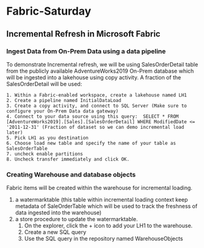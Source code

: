 # Fabric-Saturday

## Incremental Refresh in Microsoft Fabric
### Ingest Data from On-Prem Data using a data pipeline
  To demonstrate Incremental refresh, we will be using  SalesOrderDetail table from the publicly available AdventureWorks2019 On-Prem database which will be ingested into a lakehouse using copy activity. 
  A fraction of the SalesOrderDetail will be used: 

    1. Within a Fabric-enabled workspace, create a lakehouse named LH1
    2. Create a pipeline named InitialDataLoad 
    3. Create a copy activity, and connect to SQL Server (Make sure to configure your On-Prem Data data gateway)
    4. Connect to your data source using this query:  SELECT * FROM [AdventureWorks2019].[Sales].[SalesOrderDetail] WHERE ModifiedDate <= '2011-12-31' (Fraction of dataset so we can demo incremental load later)
    5. Pick LH1 as you destination
    6. Choose load new table and specify the name of your table as SalesOrderTable
    7. uncheck enable partitions
    8. Uncheck transfer immediately and click OK. 

### Creating Warehouse and database objects
Fabric items will be created within the warehouse for incremental loading. 
  1. a watermarktable (this table within incremental loading context keep metadata of SaleOrderTable which will be used to track the freshness of data ingested into the warehouse)
  2. a store procedure to update the watermarktable.
        1. On the explorer, click the + icon to add your LH1 to the warehouse.
        2. Create a new SQL query
        3. Use the SQL query in the repository named WarehouseObjects
